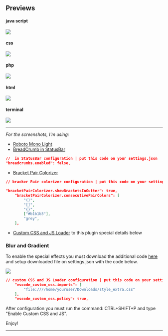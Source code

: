<!-- # Theme based on firefox developer tools colors -->

<!-- ## 📺 Welcome to 1984 📺 -->

## Previews

#### java script
![](https://raw.githubusercontent.com/victoreduardobarreto/star-night/master/screenshot/preview1.png)

#### css
![](https://raw.githubusercontent.com/victoreduardobarreto/star-night/master/screenshot/preview2.png)

#### php
![](https://raw.githubusercontent.com/victoreduardobarreto/star-night/master/screenshot/preview4.png)

#### html
![](https://raw.githubusercontent.com/victoreduardobarreto/star-night/master/screenshot/preview5.png)

#### terminal
![](https://raw.githubusercontent.com/victoreduardobarreto/star-night/master/screenshot/preview3.png)

---

_For the screenshots, I'm using:_

- [Roboto Mono Light](https://fonts.google.com/specimen/Roboto+Mono)
- [BreadCrumb in StatusBar](https://marketplace.visualstudio.com/items?itemName=danields761.status-bar-breadcrumb)

```json
//  in StatusBar configuration | put this code on your settings.json
"breadcrumbs.enabled": false,
```

- [Bracket Pair Colorizer](https://marketplace.visualstudio.com/items?itemName=CoenraadS.bracket-pair-colorizer)

```json
// bracker Pair colorizer configuration | put this code on your settings.json

"bracketPairColorizer.showBracketsInGutter": true,
    "bracketPairColorizer.consecutivePairColors": [
        "()",
        "[]",
        "{}",
        ["#b1b1b3"],
        "grey",
    ],
```

- [Custom CSS and JS Loader](https://marketplace.visualstudio.com/items?itemName=be5invis.vscode-custom-css) to this plugin special details below

### Blur and Gradient
To enable the special effects you must download the additional code [here](https://raw.githubusercontent.com/victoreduardobarreto/star-night/master/style_extra.css) and setup downloaded file on settings.json with the code below.


![](https://raw.githubusercontent.com/victoreduardobarreto/star-night/master/screenshot/preview6.png)

```json
// custom CSS and JS Loader configuration | put this code on your settings.json
    "vscode_custom_css.imports": [
        "file:////home/youruser/Downloads/style_extra.css"
    ],
    "vscode_custom_css.policy": true,
```
After configuration you must run the command: CTRL+SHIFT+P and type "Enable Custom CSS and JS".

Enjoy!

---